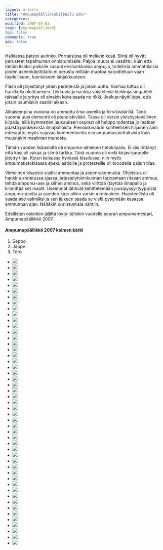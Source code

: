 ```yaml
--- 
layout: article 
title: "Ampumapäällikkökilpailu 2007" 
categories: 
modified: 2007-04-03 
tags: [ampumapäällikkö]
toc: false 
comments: true 
ads: false 
--- 
```


Halkiassa paistoi aurinko. Pornaisissa oli melkein kesä. Siinä oli hyvät
perusteet tapahtuman onnistumiselle. Paljoa muuta ei vaadittu, kuin että
tämän lisäksi paikalle saapui ensiluokkaisia ampujia, todellisia
ammattilaisia joiden aseenkäyttötaito ei perustu millään muotoa
harjoitteluun vaan täydelliseen, luontaiseen lahjakkuuteen.

Flash oli järjestänyt jotain perinteistä ja jotain uutta. Vanhaa tuttua
oli haulikolla aloittaminen. Liikkuvia ja hauleja väisteleviä kiekkoja
singahteli taivaalle ja yritys oli ainakin kova saada ne rikki. Joskus
näytti jopa, että jotain osumiakin saatiin aikaan.

Aikaisempina vuosina on ammuttu ilma-aseella ja hirvikiväärillä. Tänä
vuonna uusi elementti oli pienoiskivääri. Tässä oli varsin
yleisöystävällinen kilpailu, sillä kymmenen laukauksen osumat oli helppo
todentaa jo matkan päästä puhkeavista ilmapalloista. Pienoiskiväärin
suhteellisen hiljainen ääni edesauttoi myös sujuvaa kommentointia niin
ampumasuorituksista kuin muustakin maailman menosta.

Tämän vuoden lisäosioita oli ampuma-aiheinen tietokilpailu. Ei siis
riittänyt että käsi oli vakaa ja silmä tarkka. Tänä vuonna oli vielä
kirjaviisaudelle jätetty tilaa. Kuten kaikessa hyvässä kisailussa, niin
myös ampumatietokisassa spekulaatioille ja protesteille oli tooodella
paljon tilaa.

Viimeinen kisaosio sisälsi ammuntaa ja aseenrakennusta. Ohjeistus oli
hankkia annetussa ajassa järjestelytoimikunnan tarjoamaan ritsaan ammus,
tehdä ampuma-ase ja siihen ammus, sekä virittää (täyttää ilmapallo ja
kiinnittää se) maalit. Useimmat lähtivät kehittelemään
jousipyssy-tyyppistä ampuma-asetta ja aseiden kirjo olikin varsin
moninainen. Haasteellista oli saada ase valmiiksi ja sen jälkeen saada
se vielä pysymään kasassa ammunnan ajan. Näitäkin onnistumisia nähtiin.

Edellisten osioiden jäljiltä löytyi tällekin vuodelle seuran
ampumamestari, Ampumapäällikkö 2007.

#### Ampumapäällikkö 2007 kolmen kärki

1.  Seppo
2.  Jappe
3.  Tero

<div class="image-gallery">

-   [![](/Media/Default/ImageGalleries/ampumapaallikko-2007/Thumbnails/Ampupäällikkö%202007%20005b4.jpg)](/Media/Default/ImageGalleries/ampumapaallikko-2007/Ampupäällikkö%202007%20005b4.jpg)
-   [![](/Media/Default/ImageGalleries/ampumapaallikko-2007/Thumbnails/Ampupäällikkö%202007%20005b5.jpg)](/Media/Default/ImageGalleries/ampumapaallikko-2007/Ampupäällikkö%202007%20005b5.jpg)
-   [![](/Media/Default/ImageGalleries/ampumapaallikko-2007/Thumbnails/Ampupäällikkö%202007%20007.jpg)](/Media/Default/ImageGalleries/ampumapaallikko-2007/Ampupäällikkö%202007%20007.jpg)
-   [![](/Media/Default/ImageGalleries/ampumapaallikko-2007/Thumbnails/Ampupäällikkö%202007%20007b6.jpg)](/Media/Default/ImageGalleries/ampumapaallikko-2007/Ampupäällikkö%202007%20007b6.jpg)
-   [![](/Media/Default/ImageGalleries/ampumapaallikko-2007/Thumbnails/Ampupäällikkö%202007%20008.jpg)](/Media/Default/ImageGalleries/ampumapaallikko-2007/Ampupäällikkö%202007%20008.jpg)
-   [![](/Media/Default/ImageGalleries/ampumapaallikko-2007/Thumbnails/Ampupäällikkö%202007%20008b1.jpg)](/Media/Default/ImageGalleries/ampumapaallikko-2007/Ampupäällikkö%202007%20008b1.jpg)
-   [![](/Media/Default/ImageGalleries/ampumapaallikko-2007/Thumbnails/Ampupäällikkö%202007%20008b2.jpg)](/Media/Default/ImageGalleries/ampumapaallikko-2007/Ampupäällikkö%202007%20008b2.jpg)
-   [![](/Media/Default/ImageGalleries/ampumapaallikko-2007/Thumbnails/Ampupäällikkö%202007%20008b4.jpg)](/Media/Default/ImageGalleries/ampumapaallikko-2007/Ampupäällikkö%202007%20008b4.jpg)
-   [![](/Media/Default/ImageGalleries/ampumapaallikko-2007/Thumbnails/Ampupäällikkö%202007%20009b1.jpg)](/Media/Default/ImageGalleries/ampumapaallikko-2007/Ampupäällikkö%202007%20009b1.jpg)
-   [![](/Media/Default/ImageGalleries/ampumapaallikko-2007/Thumbnails/Ampupäällikkö%202007%20013.jpg)](/Media/Default/ImageGalleries/ampumapaallikko-2007/Ampupäällikkö%202007%20013.jpg)
-   [![](/Media/Default/ImageGalleries/ampumapaallikko-2007/Thumbnails/Ampupäällikkö%202007%20016.jpg)](/Media/Default/ImageGalleries/ampumapaallikko-2007/Ampupäällikkö%202007%20016.jpg)
-   [![](/Media/Default/ImageGalleries/ampumapaallikko-2007/Thumbnails/Ampupäällikkö%202007%20018.jpg)](/Media/Default/ImageGalleries/ampumapaallikko-2007/Ampupäällikkö%202007%20018.jpg)
-   [![](/Media/Default/ImageGalleries/ampumapaallikko-2007/Thumbnails/Ampupäällikkö%202007%20019b1.jpg)](/Media/Default/ImageGalleries/ampumapaallikko-2007/Ampupäällikkö%202007%20019b1.jpg)
-   [![](/Media/Default/ImageGalleries/ampumapaallikko-2007/Thumbnails/Ampupäällikkö%202007%20020b19.jpg)](/Media/Default/ImageGalleries/ampumapaallikko-2007/Ampupäällikkö%202007%20020b19.jpg)
-   [![](/Media/Default/ImageGalleries/ampumapaallikko-2007/Thumbnails/Ampupäällikkö%202007%20021b1.jpg)](/Media/Default/ImageGalleries/ampumapaallikko-2007/Ampupäällikkö%202007%20021b1.jpg)
-   [![](/Media/Default/ImageGalleries/ampumapaallikko-2007/Thumbnails/Ampupäällikkö%202007%20022.jpg)](/Media/Default/ImageGalleries/ampumapaallikko-2007/Ampupäällikkö%202007%20022.jpg)
-   [![](/Media/Default/ImageGalleries/ampumapaallikko-2007/Thumbnails/Ampupäällikkö%202007%20025.jpg)](/Media/Default/ImageGalleries/ampumapaallikko-2007/Ampupäällikkö%202007%20025.jpg)
-   [![](/Media/Default/ImageGalleries/ampumapaallikko-2007/Thumbnails/Ampupäällikkö%202007%20028.jpg)](/Media/Default/ImageGalleries/ampumapaallikko-2007/Ampupäällikkö%202007%20028.jpg)
-   [![](/Media/Default/ImageGalleries/ampumapaallikko-2007/Thumbnails/Ampupäällikkö%202007%20029.jpg)](/Media/Default/ImageGalleries/ampumapaallikko-2007/Ampupäällikkö%202007%20029.jpg)
-   [![](/Media/Default/ImageGalleries/ampumapaallikko-2007/Thumbnails/Ampupäällikkö%202007%20029b3.jpg)](/Media/Default/ImageGalleries/ampumapaallikko-2007/Ampupäällikkö%202007%20029b3.jpg)
-   [![](/Media/Default/ImageGalleries/ampumapaallikko-2007/Thumbnails/Ampupäällikkö%202007%20029b5.jpg)](/Media/Default/ImageGalleries/ampumapaallikko-2007/Ampupäällikkö%202007%20029b5.jpg)
-   [![](/Media/Default/ImageGalleries/ampumapaallikko-2007/Thumbnails/Ampupäällikkö%202007%20029b8.jpg)](/Media/Default/ImageGalleries/ampumapaallikko-2007/Ampupäällikkö%202007%20029b8.jpg)
-   [![](/Media/Default/ImageGalleries/ampumapaallikko-2007/Thumbnails/Ampupäällikkö%202007%20029b92.jpg)](/Media/Default/ImageGalleries/ampumapaallikko-2007/Ampupäällikkö%202007%20029b92.jpg)
-   [![](/Media/Default/ImageGalleries/ampumapaallikko-2007/Thumbnails/Ampupäällikkö%202007%20029b93.jpg)](/Media/Default/ImageGalleries/ampumapaallikko-2007/Ampupäällikkö%202007%20029b93.jpg)
-   [![](/Media/Default/ImageGalleries/ampumapaallikko-2007/Thumbnails/Ampupäällikkö%202007%20029b95.jpg)](/Media/Default/ImageGalleries/ampumapaallikko-2007/Ampupäällikkö%202007%20029b95.jpg)
-   [![](/Media/Default/ImageGalleries/ampumapaallikko-2007/Thumbnails/Ampupäällikkö%202007%20030.jpg)](/Media/Default/ImageGalleries/ampumapaallikko-2007/Ampupäällikkö%202007%20030.jpg)
-   [![](/Media/Default/ImageGalleries/ampumapaallikko-2007/Thumbnails/Ampupäällikkö%202007%20031b1.jpg)](/Media/Default/ImageGalleries/ampumapaallikko-2007/Ampupäällikkö%202007%20031b1.jpg)
-   [![](/Media/Default/ImageGalleries/ampumapaallikko-2007/Thumbnails/Ampupäällikkö%202007%20031b2.jpg)](/Media/Default/ImageGalleries/ampumapaallikko-2007/Ampupäällikkö%202007%20031b2.jpg)
-   [![](/Media/Default/ImageGalleries/ampumapaallikko-2007/Thumbnails/Ampupäällikkö%202007%20032.jpg)](/Media/Default/ImageGalleries/ampumapaallikko-2007/Ampupäällikkö%202007%20032.jpg)
-   [![](/Media/Default/ImageGalleries/ampumapaallikko-2007/Thumbnails/Ampupäällikkö%202007%20032b1.jpg)](/Media/Default/ImageGalleries/ampumapaallikko-2007/Ampupäällikkö%202007%20032b1.jpg)
-   [![](/Media/Default/ImageGalleries/ampumapaallikko-2007/Thumbnails/Ampupäällikkö%202007%20033b1.jpg)](/Media/Default/ImageGalleries/ampumapaallikko-2007/Ampupäällikkö%202007%20033b1.jpg)
-   [![](/Media/Default/ImageGalleries/ampumapaallikko-2007/Thumbnails/Ampupäällikkö%202007%20033b2.jpg)](/Media/Default/ImageGalleries/ampumapaallikko-2007/Ampupäällikkö%202007%20033b2.jpg)
-   [![](/Media/Default/ImageGalleries/ampumapaallikko-2007/Thumbnails/Ampupäällikkö%202007%20035.jpg)](/Media/Default/ImageGalleries/ampumapaallikko-2007/Ampupäällikkö%202007%20035.jpg)
-   [![](/Media/Default/ImageGalleries/ampumapaallikko-2007/Thumbnails/Ampupäällikkö%202007%20036.jpg)](/Media/Default/ImageGalleries/ampumapaallikko-2007/Ampupäällikkö%202007%20036.jpg)
-   [![](/Media/Default/ImageGalleries/ampumapaallikko-2007/Thumbnails/Ampupäällikkö%202007%20038.jpg)](/Media/Default/ImageGalleries/ampumapaallikko-2007/Ampupäällikkö%202007%20038.jpg)
-   [![](/Media/Default/ImageGalleries/ampumapaallikko-2007/Thumbnails/Ampupäällikkö%202007%20039.jpg)](/Media/Default/ImageGalleries/ampumapaallikko-2007/Ampupäällikkö%202007%20039.jpg)
-   [![](/Media/Default/ImageGalleries/ampumapaallikko-2007/Thumbnails/Ampupäällikkö%202007%20041.jpg)](/Media/Default/ImageGalleries/ampumapaallikko-2007/Ampupäällikkö%202007%20041.jpg)
-   [![](/Media/Default/ImageGalleries/ampumapaallikko-2007/Thumbnails/Ampupäällikkö%202007%20042.jpg)](/Media/Default/ImageGalleries/ampumapaallikko-2007/Ampupäällikkö%202007%20042.jpg)
-   [![](/Media/Default/ImageGalleries/ampumapaallikko-2007/Thumbnails/Ampupäällikkö%202007%20043.jpg)](/Media/Default/ImageGalleries/ampumapaallikko-2007/Ampupäällikkö%202007%20043.jpg)
-   [![](/Media/Default/ImageGalleries/ampumapaallikko-2007/Thumbnails/Ampupäällikkö%202007%20044.jpg)](/Media/Default/ImageGalleries/ampumapaallikko-2007/Ampupäällikkö%202007%20044.jpg)
-   [![](/Media/Default/ImageGalleries/ampumapaallikko-2007/Thumbnails/Ampupäällikkö%202007%20047.jpg)](/Media/Default/ImageGalleries/ampumapaallikko-2007/Ampupäällikkö%202007%20047.jpg)
-   [![](/Media/Default/ImageGalleries/ampumapaallikko-2007/Thumbnails/Ampupäällikkö%202007%20048.jpg)](/Media/Default/ImageGalleries/ampumapaallikko-2007/Ampupäällikkö%202007%20048.jpg)
-   [![](/Media/Default/ImageGalleries/ampumapaallikko-2007/Thumbnails/Ampupäällikkö%202007%20049.jpg)](/Media/Default/ImageGalleries/ampumapaallikko-2007/Ampupäällikkö%202007%20049.jpg)
-   [![](/Media/Default/ImageGalleries/ampumapaallikko-2007/Thumbnails/Ampupäällikkö%202007%20050.jpg)](/Media/Default/ImageGalleries/ampumapaallikko-2007/Ampupäällikkö%202007%20050.jpg)
-   [![](/Media/Default/ImageGalleries/ampumapaallikko-2007/Thumbnails/Ampupäällikkö%202007%20053.jpg)](/Media/Default/ImageGalleries/ampumapaallikko-2007/Ampupäällikkö%202007%20053.jpg)
-   [![](/Media/Default/ImageGalleries/ampumapaallikko-2007/Thumbnails/Ampupäällikkö%202007%20059.jpg)](/Media/Default/ImageGalleries/ampumapaallikko-2007/Ampupäällikkö%202007%20059.jpg)
-   [![](/Media/Default/ImageGalleries/ampumapaallikko-2007/Thumbnails/Ampupäällikkö%202007%20065.jpg)](/Media/Default/ImageGalleries/ampumapaallikko-2007/Ampupäällikkö%202007%20065.jpg)
-   [![](/Media/Default/ImageGalleries/ampumapaallikko-2007/Thumbnails/Ampupäällikkö%202007%20070.jpg)](/Media/Default/ImageGalleries/ampumapaallikko-2007/Ampupäällikkö%202007%20070.jpg)
-   [![](/Media/Default/ImageGalleries/ampumapaallikko-2007/Thumbnails/Ampupäällikkö%202007%20070b1.jpg)](/Media/Default/ImageGalleries/ampumapaallikko-2007/Ampupäällikkö%202007%20070b1.jpg)

</div>
